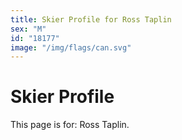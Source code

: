 ```yaml
---
title: Skier Profile for Ross Taplin
sex: "M"
id: "18177"
image: "/img/flags/can.svg" 
---
```


# Skier Profile

This page is for: Ross Taplin.
    